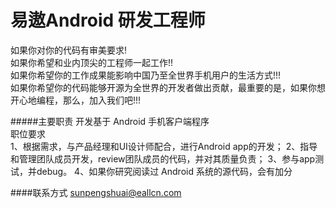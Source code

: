 易遨Android 研发工程师
==========  

如果你对你的代码有审美要求!  
如果你希望和业内顶尖的工程师一起工作!!  
如果你希望你的工作成果能影响中国乃至全世界手机用户的生活方式!!!  
如果你希望你的代码能够开源为全世界的开发者做出贡献，最重要的是，如果你想开心地编程，那么，加入我们吧!!!  

#####主要职责
开发基于 Android 手机客户端程序  
职位要求  
1、根据需求，与产品经理和UI设计师配合，进行Android app的开发；
2、指导和管理团队成员开发，review团队成员的代码，并对其质量负责；
3、参与app测试，并debug。
4、如果你研究阅读过 Android 系统的源代码，会有加分  

####联系方式
[sunpengshuai@eallcn.com](mailto:sunpengshuai@eallcn.com)
